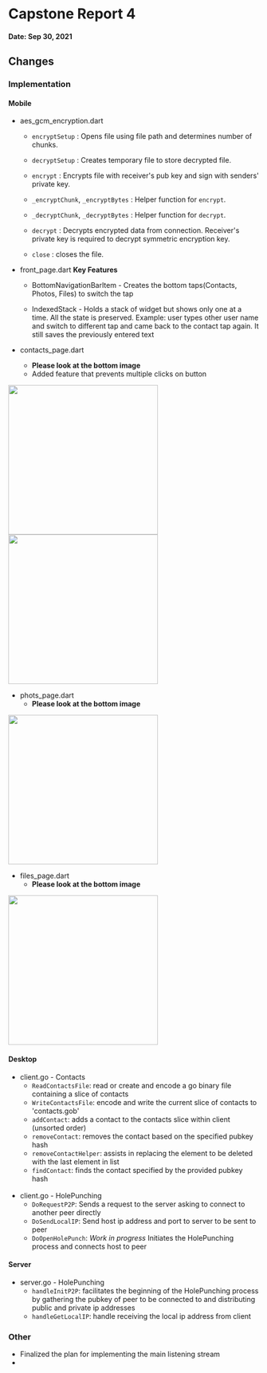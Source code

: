 # Capstone Report 4

#### Date: Sep 30, 2021


## Changes

### Implementation

#### **Mobile**

- aes_gcm_encryption.dart
    - `encryptSetup` : Opens file using file path and determines number of chunks.
    
    - `decryptSetup` : Creates temporary file to store decrypted file.

    - `encrypt` : Encrypts file with receiver's pub key and sign with senders' private key.

    - `_encryptChunk`, `_encryptBytes` : Helper function for `encrypt`.

    - `_decryptChunk`, `_decryptBytes` : Helper function for `decrypt`.
    
    - `decrypt` : Decrypts encrypted data from connection. Receiver's private key is required to decrypt symmetric encryption key.

    - `close` : closes the file.


- front_page.dart
    **Key Features**
    - BottomNavigationBarItem - Creates the bottom taps(Contacts, Photos, Files) to switch the tap

    - IndexedStack - Holds a stack of widget but shows only one at a time. All the state is preserved. Example: user types other user name and switch to different tap and came back to the contact tap again. It still saves the previously entered text

- contacts_page.dart
    - **Please look at the bottom image**
    - Added feature that prevents multiple clicks on button
<p>
  <img src="imgs/contacts_page.png" width="300"/>
  <img src="imgs/add_contacts.png" width="300"/>
</p>

- phots_page.dart
    - **Please look at the bottom image**
<p>
  <img src="imgs/photos_page.png" width="300"/>
</p>

- files_page.dart
    - **Please look at the bottom image**
<p>
  <img src="imgs/files_page.png" width="300"/>
</p>


#### **Desktop**

- client.go - Contacts
  - `ReadContactsFile`: read or create and encode a go binary file containing a slice of contacts
  - `WriteContactsFile`: encode and write the current slice of contacts to 'contacts.gob'
  - `addContact`: adds a contact to the contacts slice within client (unsorted order)
  - `removeContact`: removes the contact based on the specified pubkey hash
  - `removeContactHelper`: assists in replacing the element to be deleted with the last element in list
  - `findContact`:  finds the contact specified by the provided pubkey hash
<br><br>
- client.go - HolePunching
  - `DoRequestP2P`: Sends a request to the server asking to connect to another peer directly
  - `DoSendLocalIP`: Send host ip address and port to server to be sent to peer
  - `DoOpenHolePunch`: *Work in progress* Initiates the HolePunching process and connects host to peer

#### **Server**
- server.go - HolePunching
  - `handleInitP2P`: facilitates the beginning of the HolePunching process by gathering the pubkey of peer to be connected to and distributing public and private ip addresses
  - `handleGetLocalIP`: handle receiving the local ip address from client

### Other
- Finalized the plan for implementing the main listening stream 
- 